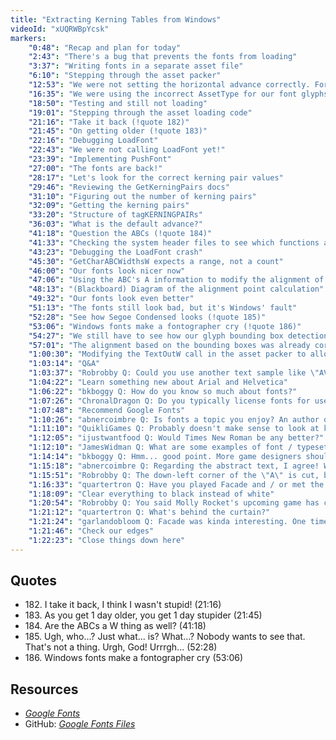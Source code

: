 ```yaml
---
title: "Extracting Kerning Tables from Windows"
videoId: "xUQRWBpYcsk"
markers:
    "0:48": "Recap and plan for today"
    "2:43": "There's a bug that prevents the fonts from loading"
    "3:37": "Writing fonts in a separate asset file"
    "6:10": "Stepping through the asset packer"
    "12:53": "We were not setting the horizontal advance correctly. For the moment, we'll just hardcode it to be the width of the current character"
    "16:35": "We were using the incorrect AssetType for our font glyphs"
    "18:50": "Testing and still not loading"
    "19:01": "Stepping through the asset loading code"
    "21:16": "Take it back (!quote 182)"
    "21:45": "On getting older (!quote 183)"
    "22:16": "Debugging LoadFont"
    "22:43": "We were not calling LoadFont yet!"
    "23:39": "Implementing PushFont"
    "27:00": "The fonts are back!"
    "28:17": "Let's look for the correct kerning pair values"
    "29:46": "Reviewing the GetKerningPairs docs"
    "31:10": "Figuring out the number of kerning pairs"
    "32:09": "Getting the kerning pairs"
    "33:20": "Structure of tagKERNINGPAIRs"
    "36:03": "What is the default advance?"
    "41:18": "Question the ABCs (!quote 184)"
    "41:33": "Checking the system header files to see which functions and struct offer wide-character alternatives"
    "43:23": "Debugging the LoadFont crash"
    "45:30": "GetCharABCWidthsW expects a range, not a count"
    "46:00": "Our fonts look nicer now"
    "47:06": "Using the ABC's A information to modify the alignment of our glyphs"
    "48:13": "(Blackboard) Diagram of the alignment point calculation"
    "49:32": "Our fonts look even better"
    "51:13": "The fonts still look bad, but it's Windows' fault"
    "52:28": "See how Segoe Condensed looks (!quote 185)"
    "53:06": "Windows fonts make a fontographer cry (!quote 186)"
    "54:27": "We still have to see how our glyph bounding box detection interacts with the system's kerning information"
    "57:01": "The alignment based on the bounding boxes was already correct and we didn't need the ABCs"
    "1:00:30": "Modifying the TextOutW call in the asset packer to allow Windows to paint glyphs to the left of the specified drawing point in the font Device Context"
    "1:03:14": "Q&A"
    "1:03:37": "Robrobby Q: Could you use another text sample like \"AVA WA Ta\""
    "1:04:22": "Learn something new about Arial and Helvetica"
    "1:06:22": "bkboggy Q: How do you know so much about fonts?"
    "1:07:26": "ChronalDragon Q: Do you typically license fonts for use in games? Or does the loophole about rendering them to bitmaps mean you can just use whatever you want?"
    "1:07:48": "Recommend Google Fonts"
    "1:10:26": "abnercoimbre Q: Is fonts a topic you enjoy? An author once wrote: \"If music is the subjective application of physics, then font rasterisation is almost certainly the subjective application of computer science.\" Do you agree?"
    "1:11:10": "QuikliGames Q: Probably doesn't make sense to look at kerning for lowercase to Uppercase. I doubt many fonts bother with those cases"
    "1:12:05": "ijustwantfood Q: Would Times New Roman be any better?"
    "1:12:10": "JamesWidman Q: What are some examples of font / typesetting systems that can do kerning well? Is Knuth's TeX the only game in town?"
    "1:14:14": "bkboggy Q: Hmm... good point. More game designers should have a guy / gal who knows about fonts, because I see lots of games where it's hard to read quest text / chat text"
    "1:15:18": "abnercoimbre Q: Regarding the abstract text, I agree! Which is why I asked. Given your experience, maybe you could've read more into that than I could"
    "1:15:51": "Robrobby Q: The down-left corner of the \"A\" is cut, but you search bounds by the pixels, so why did this happen?"
    "1:16:33": "quartertron Q: Have you played Facade and / or met the designers?"
    "1:18:09": "Clear everything to black instead of white"
    "1:20:54": "Robrobby Q: You said Molly Rocket's upcoming game has crazy font functions - can you say one example what about fonts can be crazy? Just wondering"
    "1:21:12": "quartertron Q: What's behind the curtain?"
    "1:21:24": "garlandobloom Q: Facade was kinda interesting. One time I typoed the first thing I said to the guy when he opened the door and he just scowled, shut the door in my face and then the game faded to black and ended"
    "1:21:46": "Check our edges"
    "1:22:23": "Close things down here"
---
```


## Quotes

* 182\. I take it back, I think I wasn't stupid! (21:16)
* 183\. As you get 1 day older, you get 1 day stupider (21:45)
* 184\. Are the ABCs a W thing as well? (41:18)
* 185\. Ugh, who...? Just what... is? What...? Nobody wants to see that. That's not a thing. Urgh, God! Urrrgh... (52:28)
* 186\. Windows fonts make a fontographer cry (53:06)

## Resources

* [*Google Fonts*](https://www.google.com/fonts)
* GitHub: [*Google Fonts Files*](https://github.com/google/fonts)

